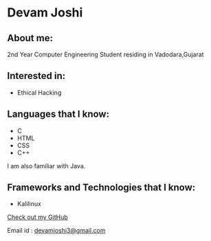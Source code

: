 # Devam Joshi

## About me:

2nd Year Computer Engineering Student residing in Vadodara,Gujarat
## Interested in:
- Ethical Hacking

## Languages that I know:

- C
- HTML
- CSS
- C++

I am also familiar with Java.

## Frameworks and Technologies that I know:

- Kalilinux


[Check out my GitHub](https://github.com/Devamjoshi3)

Email id : devamjoshi3@gmail.com